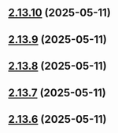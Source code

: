 ## [2.13.10](https://github.com/ghoshRitesh12/aniwatch-api/compare/v2.13.9...v2.13.10) (2025-05-11)



## [2.13.9](https://github.com/ghoshRitesh12/aniwatch-api/compare/v2.13.8...v2.13.9) (2025-05-11)



## [2.13.8](https://github.com/ghoshRitesh12/aniwatch-api/compare/v2.13.7...v2.13.8) (2025-05-11)



## [2.13.7](https://github.com/ghoshRitesh12/aniwatch-api/compare/v2.13.6...v2.13.7) (2025-05-11)



## [2.13.6](https://github.com/ghoshRitesh12/aniwatch-api/compare/v2.13.5...v2.13.6) (2025-05-11)



